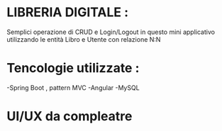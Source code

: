 # LIBRERIA DIGITALE : 
Semplici operazione di CRUD e Login/Logout in questo mini applicativo utilizzando le entità Libro e Utente con relazione N:N

# Tencologie utilizzate : 
-Spring Boot , pattern MVC
-Angular 
-MySQL

# UI/UX da compleatre
